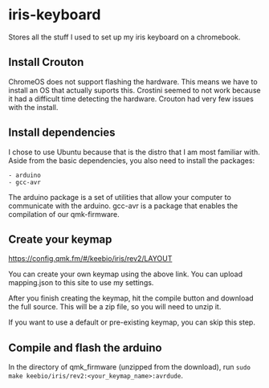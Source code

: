 # iris-keyboard

Stores all the stuff I used to set up my iris keyboard on a chromebook.

## Install Crouton

ChromeOS does not support flashing the hardware. This means we have to install
an OS that actually suports this.
Crostini seemed to not work because it had a difficult time detecting the
hardware.
Crouton had very few issues with the install.

## Install dependencies

I chose to use Ubuntu because that is the distro that I am most familiar with.
Aside from the basic dependencies, you also need to install the packages:

    - arduino
    - gcc-avr

The arduino package is a set of utilities that allow your computer to communicate
with the arduino.
gcc-avr is a package that enables the compilation of our qmk-firmware.

## Create your keymap

https://config.qmk.fm/#/keebio/iris/rev2/LAYOUT

You can create your own keymap using the above link.
You can upload mapping.json to this site to use my settings.

After you finish creating the keymap, hit the compile button and download the
full source. This will be a zip file, so you will need to unzip it.

If you want to use a default or pre-existing keymap, you can skip this step.

## Compile and flash the arduino

In the directory of qmk_firmware (unzipped from the download), run
`sudo make keebio/iris/rev2:<your_keymap_name>:avrdude`.
